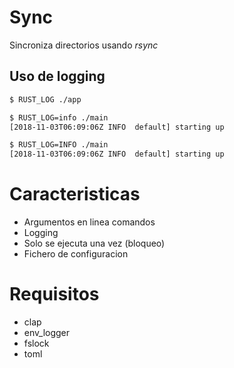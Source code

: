 # Sync

Sincroniza directorios usando *rsync*


## Uso de logging

```sh
$ RUST_LOG ./app
```

```sh
$ RUST_LOG=info ./main
[2018-11-03T06:09:06Z INFO  default] starting up
```

```sh
$ RUST_LOG=INFO ./main
[2018-11-03T06:09:06Z INFO  default] starting up
```


# Caracteristicas

* Argumentos en linea comandos
* Logging
* Solo se ejecuta una vez (bloqueo)
* Fichero de configuracion 


# Requisitos

* clap 
* env_logger 
* fslock 
* toml 



